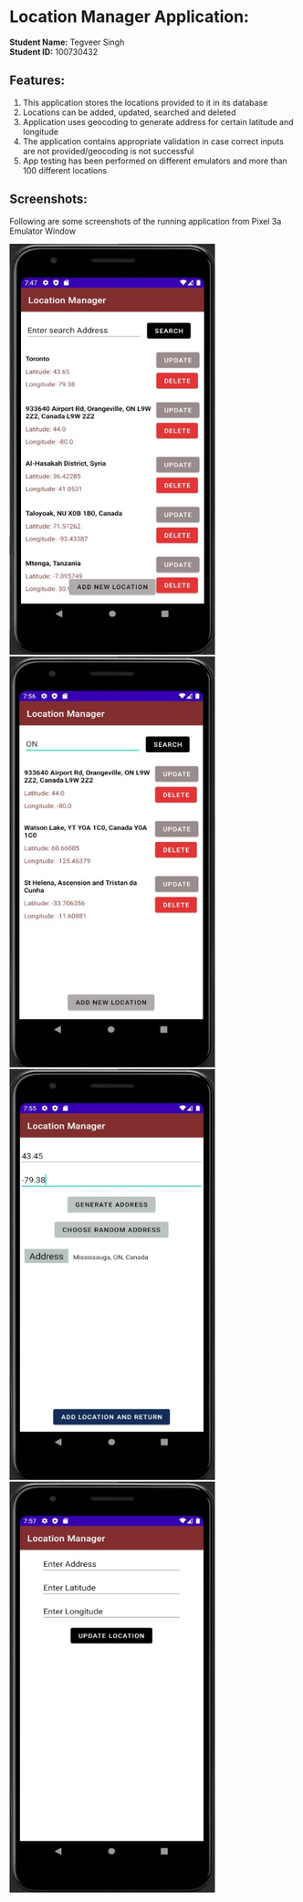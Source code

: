 # Location Manager Application:

**Student Name:** Tegveer Singh\
**Student ID:** 100730432

## Features:

1. This application stores the locations provided to it in its database
2. Locations can be added, updated, searched and deleted
3. Application uses geocoding to generate address for certain latitude and longitude
4. The application contains appropriate validation in case correct inputs are not provided/geocoding is not successful
5. App testing has been performed on different emulators and more than 100 different locations

## Screenshots:
Following are some screenshots of the running application from Pixel 3a Emulator Window

<p>
  <img src="Images/MainPage.jpg" width="360" height="720" title="ss1">
  <img src="Images/SearchMainPage.jpg" width="360" height="720" title="ss2">
  <img src="Images/AddLocationPage.jpg" width="360" height="720" title="ss3">
  <img src="Images/UpdateLocationPage.jpg" width="360" height="720" title="ss4">
</p>
